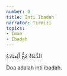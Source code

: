 ```yaml
---
number: 0
title: Inti Ibadah
narrator: Tirmizi
topics:
- Iman
- Ibadah
---
```


<p lang="ar">الَدُّعَاءُ مُخُّ اْلِعبَادَةُِ</p>

Doa adalah inti ibadah.
